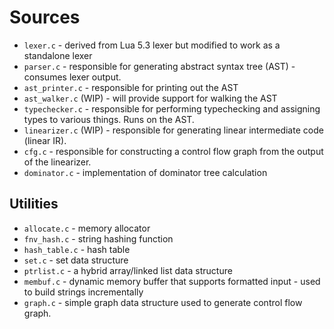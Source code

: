 # Sources

* `lexer.c` - derived from Lua 5.3 lexer but modified to work as a standalone lexer
* `parser.c` - responsible for generating abstract syntax tree (AST) - consumes lexer output.
* `ast_printer.c` - responsible for printing out the AST
* `ast_walker.c` (WIP) - will provide support for walking the AST
* `typechecker.c` - responsible for performing typechecking and assigning types to various things. Runs on the AST.
* `linearizer.c` (WIP) - responsible for generating linear intermediate code (linear IR). 
* `cfg.c` - responsible for constructing a control flow graph from the output of the linearizer.
* `dominator.c` - implementation of dominator tree calculation  

## Utilities

* `allocate.c` - memory allocator
* `fnv_hash.c` - string hashing function
* `hash_table.c` - hash table
* `set.c` - set data structure
* `ptrlist.c` - a hybrid array/linked list data structure
* `membuf.c` - dynamic memory buffer that supports formatted input - used to build strings incrementally
* `graph.c` - simple graph data structure used to generate control flow graph.
